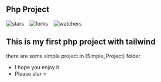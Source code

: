 ## Php Project
![stars](https://img.shields.io/github/stars/amirali-pishdadi/Php-Project)
&nbsp;&nbsp;
![forks](https://img.shields.io/github/forks/amirali-pishdadi/Php-Project)
&nbsp;&nbsp;
![watchers](https://img.shields.io/github/watchers/amirali-pishdadi/Php-Project)


## This is my first php project with tailwind

there are some simple project in (Simple_Project) folder

- I hope you enjoy it
- Please star ⭐ 
